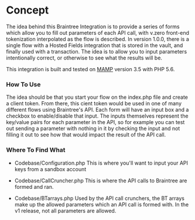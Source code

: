 Concept
==========
The idea behind this Braintree Integration is to provide a series of forms which allow you to fill out parameters of each API call, with v.zero front-end tokenization interpolated as the flow is described. In version 1.0.0, there is a single flow with a Hosted Fields integration that is stored in the vault, and finally used with a transaction. The idea is to allow you to input parameters intentionally correct, or otherwise to see what the results will be. 

This integration is built and tested on [MAMP][1] version 3.5 with PHP 5.6.

### How To Use

The idea should be that you start your flow on the index.php file and create a client token. From there, this cient token would be used in one of many different flows using Braintree's API. Each form will have an input box and a checkbox to enable/disable that input. The inputs themselves represent the key/value pairs for each parameter in the API, so for example you can test out sending a parameter with nothing in it by checking the input and not filling it out to see how that would impact the result of the API call. 

### Where To Find What

- Codebase/Configuration.php
	This is where you'll want to input your API keys from a sandbox account

- Codebase/CallCruncher.php
	This is where the API calls to Braintree are formed and ran.

- Codebase/BTarrays.php
	Used by the API call crunchers, the BT arrays make up the allowed parameters which an API call is formed with. In the v1 release, not all parameters are allowed.  

 [1]: https://www.mamp.info/
